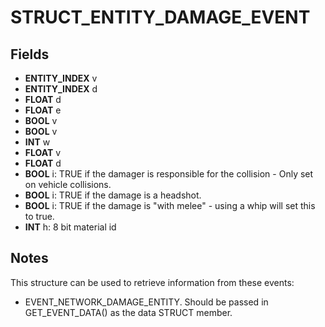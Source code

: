 # STRUCT_ENTITY_DAMAGE_EVENT

## Fields
* **ENTITY_INDEX** v
* **ENTITY_INDEX** d
* **FLOAT** d
* **FLOAT** e
* **BOOL** v
* **BOOL** v
* **INT** w
* **FLOAT** v
* **FLOAT** d
* **BOOL** i: TRUE if the damager is responsible for the collision - Only set on vehicle collisions.
* **BOOL** i: TRUE if the damage is a headshot.
* **BOOL** i: TRUE if the damage is "with melee" - using a whip will set this to true.
* **INT** h: 8 bit material id

## Notes
This structure can be used to retrieve information from these events:
- EVENT_NETWORK_DAMAGE_ENTITY.
Should be passed in GET_EVENT_DATA() as the data STRUCT member.